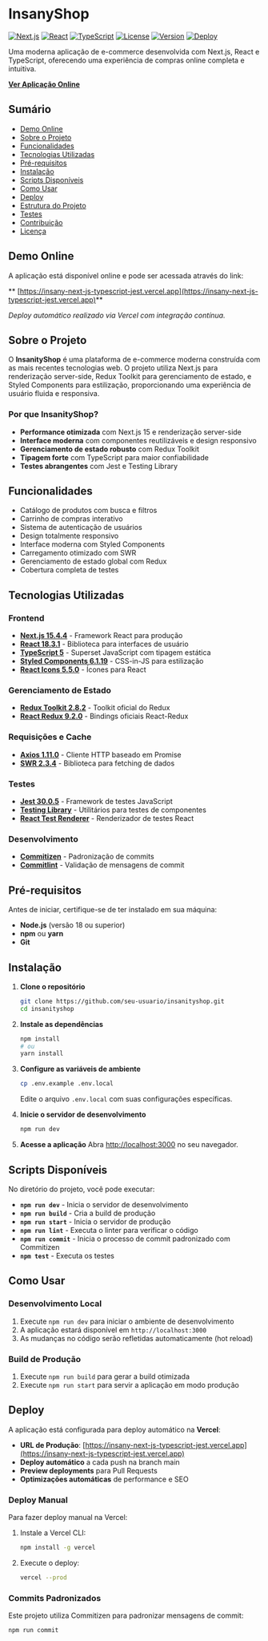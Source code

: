 # InsanyShop

[![Next.js](https://img.shields.io/badge/Next.js-15.4.4-black.svg)](https://nextjs.org/)
[![React](https://img.shields.io/badge/React-18.3.1-blue.svg)](https://reactjs.org/)
[![TypeScript](https://img.shields.io/badge/TypeScript-5.0-blue.svg)](https://www.typescriptlang.org/)
[![License](https://img.shields.io/badge/license-MIT-green.svg)]()
[![Version](https://img.shields.io/badge/version-0.1.0-orange.svg)]()
[![Deploy](https://img.shields.io/badge/Deploy-Vercel-black.svg)](https://insany-next-js-typescript-jest.vercel.app)

Uma moderna aplicação de e-commerce desenvolvida com Next.js, React e TypeScript, oferecendo uma experiência de compras online completa e intuitiva.

**[Ver Aplicação Online](https://insany-next-js-typescript-jest.vercel.app)**

## Sumário

- [Demo Online](#demo-online)
- [Sobre o Projeto](#sobre-o-projeto)
- [Funcionalidades](#funcionalidades)
- [Tecnologias Utilizadas](#tecnologias-utilizadas)
- [Pré-requisitos](#pré-requisitos)
- [Instalação](#instalação)
- [Scripts Disponíveis](#scripts-disponíveis)
- [Como Usar](#como-usar)
- [Deploy](#deploy)
- [Estrutura do Projeto](#estrutura-do-projeto)
- [Testes](#testes)
- [Contribuição](#contribuição)
- [Licença](#licença)

## Demo Online

A aplicação está disponível online e pode ser acessada através do link:

** [https://insany-next-js-typescript-jest.vercel.app](https://insany-next-js-typescript-jest.vercel.app)**

_Deploy automático realizado via Vercel com integração contínua._

## Sobre o Projeto

O **InsanityShop** é uma plataforma de e-commerce moderna construída com as mais recentes tecnologias web. O projeto utiliza Next.js para renderização server-side, Redux Toolkit para gerenciamento de estado, e Styled Components para estilização, proporcionando uma experiência de usuário fluida e responsiva.

### Por que InsanityShop?

- **Performance otimizada** com Next.js 15 e renderização server-side
- **Interface moderna** com componentes reutilizáveis e design responsivo
- **Gerenciamento de estado robusto** com Redux Toolkit
- **Tipagem forte** com TypeScript para maior confiabilidade
- **Testes abrangentes** com Jest e Testing Library

## Funcionalidades

- Catálogo de produtos com busca e filtros
- Carrinho de compras interativo
- Sistema de autenticação de usuários
- Design totalmente responsivo
- Interface moderna com Styled Components
- Carregamento otimizado com SWR
- Gerenciamento de estado global com Redux
- Cobertura completa de testes

## Tecnologias Utilizadas

### Frontend

- **[Next.js 15.4.4](https://nextjs.org/)** - Framework React para produção
- **[React 18.3.1](https://reactjs.org/)** - Biblioteca para interfaces de usuário
- **[TypeScript 5](https://www.typescriptlang.org/)** - Superset JavaScript com tipagem estática
- **[Styled Components 6.1.19](https://styled-components.com/)** - CSS-in-JS para estilização
- **[React Icons 5.5.0](https://react-icons.github.io/react-icons/)** - Ícones para React

### Gerenciamento de Estado

- **[Redux Toolkit 2.8.2](https://redux-toolkit.js.org/)** - Toolkit oficial do Redux
- **[React Redux 9.2.0](https://react-redux.js.org/)** - Bindings oficiais React-Redux

### Requisições e Cache

- **[Axios 1.11.0](https://axios-http.com/)** - Cliente HTTP baseado em Promise
- **[SWR 2.3.4](https://swr.vercel.app/)** - Biblioteca para fetching de dados

### Testes

- **[Jest 30.0.5](https://jestjs.io/)** - Framework de testes JavaScript
- **[Testing Library](https://testing-library.com/)** - Utilitários para testes de componentes
- **[React Test Renderer](https://reactjs.org/docs/test-renderer.html)** - Renderizador de testes React

### Desenvolvimento

- **[Commitizen](https://commitizen.github.io/cz-cli/)** - Padronização de commits
- **[Commitlint](https://commitlint.js.org/)** - Validação de mensagens de commit

## Pré-requisitos

Antes de iniciar, certifique-se de ter instalado em sua máquina:

- **Node.js** (versão 18 ou superior)
- **npm** ou **yarn**
- **Git**

## Instalação

1. **Clone o repositório**

   ```bash
   git clone https://github.com/seu-usuario/insanityshop.git
   cd insanityshop
   ```

2. **Instale as dependências**

   ```bash
   npm install
   # ou
   yarn install
   ```

3. **Configure as variáveis de ambiente**

   ```bash
   cp .env.example .env.local
   ```

   Edite o arquivo `.env.local` com suas configurações específicas.

4. **Inicie o servidor de desenvolvimento**

   ```bash
   npm run dev
   ```

5. **Acesse a aplicação**
   Abra [http://localhost:3000](http://localhost:3000) no seu navegador.

## Scripts Disponíveis

No diretório do projeto, você pode executar:

- **`npm run dev`** - Inicia o servidor de desenvolvimento
- **`npm run build`** - Cria a build de produção
- **`npm run start`** - Inicia o servidor de produção
- **`npm run lint`** - Executa o linter para verificar o código
- **`npm run commit`** - Inicia o processo de commit padronizado com Commitizen
- **`npm test`** - Executa os testes

## Como Usar

### Desenvolvimento Local

1. Execute `npm run dev` para iniciar o ambiente de desenvolvimento
2. A aplicação estará disponível em `http://localhost:3000`
3. As mudanças no código serão refletidas automaticamente (hot reload)

### Build de Produção

1. Execute `npm run build` para gerar a build otimizada
2. Execute `npm run start` para servir a aplicação em modo produção

## Deploy

A aplicação está configurada para deploy automático na **Vercel**:

- **URL de Produção**: [https://insany-next-js-typescript-jest.vercel.app](https://insany-next-js-typescript-jest.vercel.app)
- **Deploy automático** a cada push na branch main
- **Preview deployments** para Pull Requests
- **Optimizações automáticas** de performance e SEO

### Deploy Manual

Para fazer deploy manual na Vercel:

1. Instale a Vercel CLI:

   ```bash
   npm install -g vercel
   ```

2. Execute o deploy:
   ```bash
   vercel --prod
   ```

### Commits Padronizados

Este projeto utiliza Commitizen para padronizar mensagens de commit:

```bash
npm run commit
```
